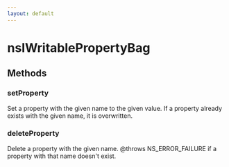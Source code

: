```yaml
---
layout: default
---
```


# nsIWritablePropertyBag #

## Methods ##

### setProperty ###

Set a property with the given name to the given value.  If
a property already exists with the given name, it is
overwritten.


### deleteProperty ###

Delete a property with the given name.
@throws NS_ERROR_FAILURE if a property with that name doesn't
exist.

